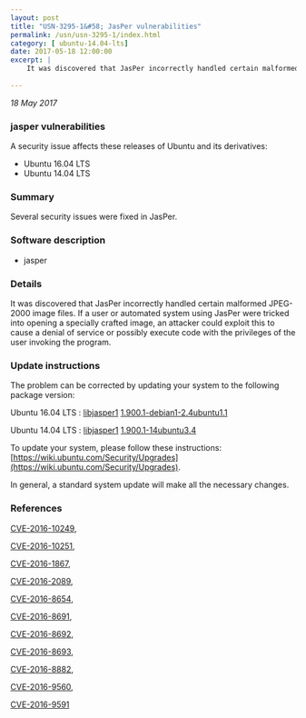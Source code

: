 ```yaml
---
layout: post
title: "USN-3295-1&#58; JasPer vulnerabilities"
permalink: /usn/usn-3295-1/index.html
category: [ ubuntu-14.04-lts]
date: 2017-05-18 12:00:00
excerpt: |
    It was discovered that JasPer incorrectly handled certain malformed JPEG-2000 image files. If a user or automated system using JasPer were tricked into opening a specially crafted image, an attacker could exploit this to cause a denial of service or possibly execute code with the privileges of the user invoking the program. 
    
--- 
```

 
 

*18 May 2017*

### jasper vulnerabilities

A security issue affects these releases of Ubuntu and its derivatives:

* Ubuntu 16.04 LTS
* Ubuntu 14.04 LTS

### Summary

Several security issues were fixed in JasPer. 

### Software description

* jasper 

### Details

It was discovered that JasPer incorrectly handled certain malformed JPEG-2000 image files. If a user or automated system using JasPer were tricked into opening a specially crafted image, an attacker could exploit this to cause a denial of service or possibly execute code with the privileges of the user invoking the program. 

### Update instructions

The problem can be corrected by updating your system to the following package version:

Ubuntu 16.04 LTS
 : [libjasper1](https://launchpad.net/ubuntu/+source/jasper) <span> [1.900.1-debian1-2.4ubuntu1.1](https://launchpad.net/ubuntu/+source/jasper/1.900.1-debian1-2.4ubuntu1.1) </span> 

Ubuntu 14.04 LTS
 : [libjasper1](https://launchpad.net/ubuntu/+source/jasper) <span> [1.900.1-14ubuntu3.4](https://launchpad.net/ubuntu/+source/jasper/1.900.1-14ubuntu3.4) </span> 

To update your system, please follow these instructions: [https://wiki.ubuntu.com/Security/Upgrades](https://wiki.ubuntu.com/Security/Upgrades).

In general, a standard system update will make all the necessary changes. 

### References

 
 [CVE-2016-10249](http://people.ubuntu.com/~ubuntu-security/cve/CVE-2016-10249), 

 [CVE-2016-10251](http://people.ubuntu.com/~ubuntu-security/cve/CVE-2016-10251), 

 [CVE-2016-1867](http://people.ubuntu.com/~ubuntu-security/cve/CVE-2016-1867), 

 [CVE-2016-2089](http://people.ubuntu.com/~ubuntu-security/cve/CVE-2016-2089), 

 [CVE-2016-8654](http://people.ubuntu.com/~ubuntu-security/cve/CVE-2016-8654), 

 [CVE-2016-8691](http://people.ubuntu.com/~ubuntu-security/cve/CVE-2016-8691), 

 [CVE-2016-8692](http://people.ubuntu.com/~ubuntu-security/cve/CVE-2016-8692), 

 [CVE-2016-8693](http://people.ubuntu.com/~ubuntu-security/cve/CVE-2016-8693), 

 [CVE-2016-8882](http://people.ubuntu.com/~ubuntu-security/cve/CVE-2016-8882), 

 [CVE-2016-9560](http://people.ubuntu.com/~ubuntu-security/cve/CVE-2016-9560), 

 [CVE-2016-9591](http://people.ubuntu.com/~ubuntu-security/cve/CVE-2016-9591)
 

